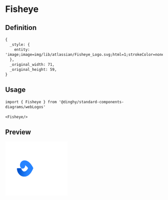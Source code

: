 # Fisheye

## Definition

```
{
  _style: { 
    entity: 'image;image=img/lib/atlassian/Fisheye_Logo.svg;html=1;strokeColor=none;',
  },
  _original_width: 71,
  _original_height: 59,
}
```

## Usage

```
import { Fisheye } from '@dinghy/standard-components-diagrams/webLogos'

<Fisheye/>
```

## Preview

<img src="./fisheye.png" width="200"/>
